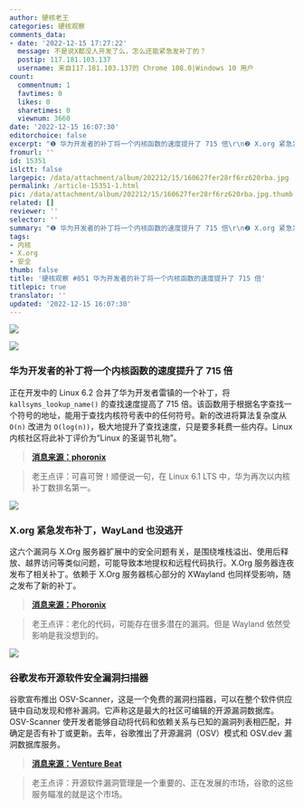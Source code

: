 ```yaml
---
author: 硬核老王
categories: 硬核观察
comments_data:
- date: '2022-12-15 17:27:22'
  message: 不是说X都没人开发了么，怎么还能紧急发补丁的？
  postip: 117.181.103.137
  username: 来自117.181.103.137的 Chrome 108.0|Windows 10 用户
count:
  commentnum: 1
  favtimes: 0
  likes: 0
  sharetimes: 0
  viewnum: 3660
date: '2022-12-15 16:07:30'
editorchoice: false
excerpt: "❶ 华为开发者的补丁将一个内核函数的速度提升了 715 倍\r\n❷ X.org 紧急发布补丁，WayLand 也没逃开\r\n❸ 谷歌发布开源软件安全漏洞扫描器"
fromurl: ''
id: 15351
islctt: false
largepic: /data/attachment/album/202212/15/160627fer28rf6rz620rba.jpg
permalink: /article-15351-1.html
pic: /data/attachment/album/202212/15/160627fer28rf6rz620rba.jpg.thumb.jpg
related: []
reviewer: ''
selector: ''
summary: "❶ 华为开发者的补丁将一个内核函数的速度提升了 715 倍\r\n❷ X.org 紧急发布补丁，WayLand 也没逃开\r\n❸ 谷歌发布开源软件安全漏洞扫描器"
tags:
- 内核
- X.org
- 安全
thumb: false
title: '硬核观察 #851 华为开发者的补丁将一个内核函数的速度提升了 715 倍'
titlepic: true
translator: ''
updated: '2022-12-15 16:07:30'
---
```


![](/data/attachment/album/202212/15/160627fer28rf6rz620rba.jpg)


![](/data/attachment/album/202212/15/160636nrvb8e36k68f4f68.jpg)


### 华为开发者的补丁将一个内核函数的速度提升了 715 倍


正在开发中的 Linux 6.2 合并了华为开发者雷镇的一个补丁，将 `kallsyms_lookup_name()` 的查找速度提高了 715 倍。该函数用于根据名字查找一个符号的地址，能用于查找内核符号表中的任何符号。新的改进将算法复杂度从 `O(n)` 改进为 `O(log(n))`，极大地提升了查找速度，只是要多耗费一些内存。Linux 内核社区将此补丁评价为“Linux 的圣诞节礼物”。



> 
> **[消息来源：phoronix](https://www.phoronix.com/news/Linux-6.2-Modules)**
> 
> 
> 



> 
> 老王点评：可喜可贺！顺便说一句，在 Linux 6.1 LTS 中，华为再次以内核补丁数排名第一。
> 
> 
> 


![](/data/attachment/album/202212/15/160650fxomszq3q6l6fqqj.jpg)


### X.org 紧急发布补丁，WayLand 也没逃开


这六个漏洞与 X.Org 服务器扩展中的安全问题有关，是围绕堆栈溢出、使用后释放、越界访问等类似问题，可能导致本地提权和远程代码执行。X.Org 服务器连夜发布了相关补丁。依赖于 X.Org 服务器核心部分的 XWayland 也同样受影响，随之发布了新的补丁。



> 
> **[消息来源：Phoronix](https://www.phoronix.com/news/X.Org-Server-Holiday-2022)**
> 
> 
> 



> 
> 老王点评：老化的代码，可能存在很多潜在的漏洞。但是 Wayland 依然受影响是我没想到的。
> 
> 
> 


![](/data/attachment/album/202212/15/160706gw0ltpij3yrqa00y.jpg)


### 谷歌发布开源软件安全漏洞扫描器


谷歌宣布推出 OSV-Scanner，这是一个免费的漏洞扫描器，可以在整个软件供应链中自动发现和修补漏洞。它声称这是最大的社区可编辑的开源漏洞数据库。OSV-Scanner 使开发者能够自动将代码和依赖关系与已知的漏洞列表相匹配，并确定是否有补丁或更新。去年，谷歌推出了开源漏洞（OSV）模式和 OSV.dev 漏洞数据库服务。



> 
> **[消息来源：Venture Beat](https://venturebeat.com/security/google-releases-vulnerability-scanner-for-open-source-software-backed-by-community-editable-database/)**
> 
> 
> 



> 
> 老王点评：开源软件漏洞管理是一个重要的、正在发展的市场，谷歌的这些服务瞄准的就是这个市场。
> 
> 
>